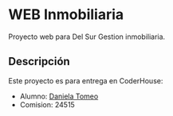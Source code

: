 # WEB Inmobiliaria

Proyecto web para Del Sur Gestion inmobiliaria.

## Descripción

Este proyecto es para entrega en CoderHouse:

- Alumno: [Daniela Tomeo](mailto:vtdani.19@gmail.com)
- Comision: 24515
